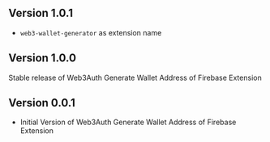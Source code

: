 ## Version 1.0.1

- `web3-wallet-generator` as extension name

## Version 1.0.0

Stable release of Web3Auth Generate Wallet Address of Firebase Extension

## Version 0.0.1

- Initial Version of Web3Auth Generate Wallet Address of Firebase Extension
